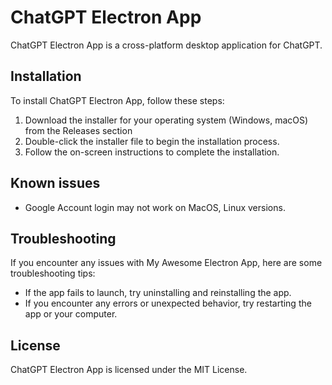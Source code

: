 # ChatGPT Electron App
ChatGPT Electron App is a cross-platform desktop application for ChatGPT.

## Installation

To install ChatGPT Electron App, follow these steps:

1. Download the installer for your operating system (Windows, macOS) from the Releases section
2. Double-click the installer file to begin the installation process.
3. Follow the on-screen instructions to complete the installation.

## Known issues
- Google Account login may not work on MacOS, Linux versions.

## Troubleshooting

If you encounter any issues with My Awesome Electron App, here are some troubleshooting tips:

- If the app fails to launch, try uninstalling and reinstalling the app.
- If you encounter any errors or unexpected behavior, try restarting the app or your computer.

## License

ChatGPT Electron App is licensed under the MIT License.
